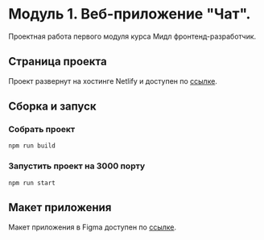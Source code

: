 # Модуль 1. Веб-приложение "Чат".
Проектная работа первого модуля курса Мидл фронтенд-разработчик. 

## Страница проекта
Проект развернут на хостинге Netlify и доступен по [ссылке](https://stalwart-pegasus-25dff3.netlify.app/).

  
## Сборка и запуск
### Собрать проект
    npm run build
### Запустить проект на 3000 порту
    npm run start

## Макет приложения
Макет приложения в Figma доступен по [ссылке](https://www.figma.com/file/eHfq7ZtG4fSTdFIG8UYS3x/Messenger?node-id=0:1).